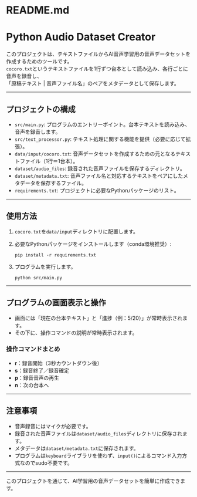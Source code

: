 # README.md

# Python Audio Dataset Creator

このプロジェクトは、テキストファイルからAI音声学習用の音声データセットを作成するためのツールです。  
`cocoro.txt`というテキストファイルを1行ずつ台本として読み込み、各行ごとに音声を録音し、  
「原稿テキスト | 音声ファイル名」のペアをメタデータとして保存します。

---

## プロジェクトの構成

- `src/main.py`: プログラムのエントリーポイント。台本テキストを読み込み、音声を録音します。
- `src/text_processor.py`: テキスト処理に関する機能を提供（必要に応じて拡張）。
- `data/input/cocoro.txt`: 音声データセットを作成するための元となるテキストファイル（1行＝1台本）。
- `dataset/audio_files`: 録音された音声ファイルを保存するディレクトリ。
- `dataset/metadata.txt`: 音声ファイル名と対応するテキストをペアにしたメタデータを保存するファイル。
- `requirements.txt`: プロジェクトに必要なPythonパッケージのリスト。

---

## 使用方法

1. `cocoro.txt`を`data/input`ディレクトリに配置します。
2. 必要なPythonパッケージをインストールします（conda環境推奨）:

   ```
   pip install -r requirements.txt
   ```

3. プログラムを実行します。

   ```
   python src/main.py
   ```

---

## プログラムの画面表示と操作

- 画面には「現在の台本テキスト」と「進捗（例：5/20）」が常時表示されます。
- その下に、操作コマンドの説明が常時表示されます。

### 操作コマンドまとめ

- **r**：録音開始（3秒カウントダウン後）
- **s**：録音終了／録音確定
- **p**：録音音声の再生
- **n**：次の台本へ

---

## 注意事項

- 音声録音にはマイクが必要です。
- 録音された音声ファイルは`dataset/audio_files`ディレクトリに保存されます。
- メタデータは`dataset/metadata.txt`に保存されます。
- プログラムは`keyboard`ライブラリを使わず、`input()`によるコマンド入力方式なのでsudo不要です。

---

このプロジェクトを通じて、AI学習用の音声データセットを簡単に作成できます。